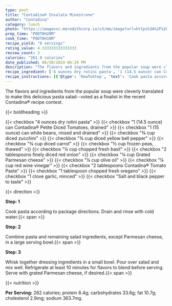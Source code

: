 ```yaml
---
type: post
title: "Contadina® Insalata Minestrone"
author: "Contadina"
category: lunch
photo: "https://imagesvc.meredithcorp.io/v3/mm/image?url=https%3A%2F%2Fimages.media-allrecipes.com%2Fuserphotos%2F2559219.jpg"
prep_time: "P0DT0H20M"
cook_time: "P0DT0H10M"
recipe_yield: "6 servings"
rating_value: 4.333333333333333
review_count: 3
calories: "261.9 calories"
date_published: 08/30/2019 06:29 PM
description: "The flavors and ingredients from the popular soup were cleverly translated to make this delicious pasta salad--voted as a finalist in the recent Contadina® recipe contest."
recipe_ingredient: ['4 ounces dry rotini pasta', '1 (14.5 ounce) can Contadina® Petite Diced Tomatoes, drained', '1 (15 ounce) can white beans, rinsed and drained', '¾ cup diced zucchini', '¾ cup diced yellow bell pepper', '¾ cup diced carrot', '½ cup frozen peas, thawed', '¼ cup chopped fresh basil', '2 tablespoons finely diced red onion', '¼ cup Grated Parmesan cheese', '¼ cup olive oil', '¼ cup red wine vinegar', '2 tablespoons Contadina® Tomato Paste', '1 tablespoon chopped fresh oregano', '1 clove garlic, minced', 'Salt and black pepper to taste']
recipe_instructions: [{'@type': 'HowToStep', 'text': 'Cook pasta according to package directions. Drain and rinse with cold water.\n'}, {'@type': 'HowToStep', 'text': 'Combine pasta and remaining salad ingredients, except Parmesan cheese, in a large serving bowl.\n'}, {'@type': 'HowToStep', 'text': 'Whisk together dressing ingredients in a small bowl.  Pour over salad and mix well. Refrigerate at least 10 minutes for flavors to blend before serving.  Serve with grated Parmesan cheese, if desired.\n'}]
---
```


The flavors and ingredients from the popular soup were cleverly translated to make this delicious pasta salad--voted as a finalist in the recent Contadina® recipe contest. 

{{< boldheading >}}

{{< checkbox "4 ounces dry rotini pasta" >}}
{{< checkbox "1 (14.5 ounce) can Contadina® Petite Diced Tomatoes, drained" >}}
{{< checkbox "1 (15 ounce) can white beans, rinsed and drained" >}}
{{< checkbox "¾ cup diced zucchini" >}}
{{< checkbox "¾ cup diced yellow bell pepper" >}}
{{< checkbox "¾ cup diced carrot" >}}
{{< checkbox "½ cup frozen peas, thawed" >}}
{{< checkbox "¼ cup chopped fresh basil" >}}
{{< checkbox "2 tablespoons finely diced red onion" >}}
{{< checkbox "¼ cup Grated Parmesan cheese" >}}
{{< checkbox "¼ cup olive oil" >}}
{{< checkbox "¼ cup red wine vinegar" >}}
{{< checkbox "2 tablespoons Contadina® Tomato Paste" >}}
{{< checkbox "1 tablespoon chopped fresh oregano" >}}
{{< checkbox "1 clove garlic, minced" >}}
{{< checkbox "Salt and black pepper to taste" >}}


{{< direction >}}

**Step: 1**

Cook pasta according to package directions. Drain and rinse with cold water.{{< span >}}

**Step: 2**

Combine pasta and remaining salad ingredients, except Parmesan cheese, in a large serving bowl.{{< span >}}

**Step: 3**

Whisk together dressing ingredients in a small bowl.  Pour over salad and mix well. Refrigerate at least 10 minutes for flavors to blend before serving.  Serve with grated Parmesan cheese, if desired.{{< span >}}

{{< nutrition >}}

**Per Serving:** 262 calories; protein 8.4g; carbohydrates 33.6g; fat 10.7g; cholesterol 2.9mg; sodium 363.7mg.
